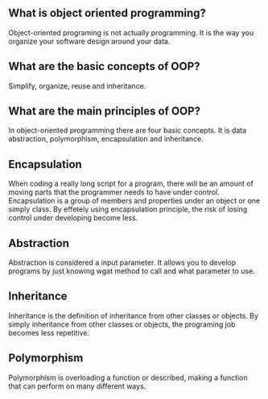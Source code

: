 ## What is object oriented programming?

Object-oriented programing is not actually programming. It is the way you organize your software design around your data.

## What are the basic concepts of OOP?

Simplify, organize, reuse and inheritance.

## What are the main principles of OOP?

In object-oriented programming there are four basic concepts. It is data abstraction, polymorphism, encapsulation and inheritance. 

## Encapsulation

When coding a really long script for a program, there will be an amount of moving parts that the programmer needs to have under control. Encapsulation is a group of members and properties under an object or one simply class. By effetely using encapsulation principle, the risk of losing control under developing become less. 

## Abstraction

Abstraction is considered a input parameter. It allows you to develop programs by just knowing wgat method to call and what parameter to use. 

## Inheritance

Inheritance is the definition of inheritance from other classes or objects. By simply inheritance from other classes or objects, the programing job becomes less repetitive.

## Polymorphism

Polymorphism is overloading a function or described, making a function that can perform on many different ways.
